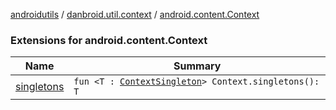 [androidutils](../../index.md) / [danbroid.util.context](../index.md) / [android.content.Context](./index.md)

### Extensions for android.content.Context

| Name | Summary |
|---|---|
| [singletons](singletons.md) | `fun <T : `[`ContextSingleton`](../-context-singleton/index.md)`> Context.singletons(): T` |
